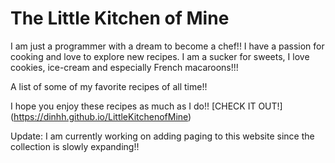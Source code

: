 The Little Kitchen of Mine
========= 
I am just a programmer with a dream to become a chef!! I have a passion for cooking and love to explore new recipes. I am a sucker for sweets, I love cookies, ice-cream and especially French macaroons!!! 

A list of some of my favorite recipes of all time!!

I hope you enjoy these recipes as much as I do!!
[CHECK IT OUT!] (https://dinhh.github.io/LittleKitchenofMine)

Update:
	I am currently working on adding paging to this website since the collection is slowly expanding!!

